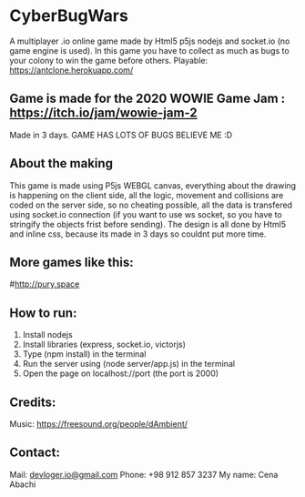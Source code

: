 # CyberBugWars
A multiplayer .io online game made by Html5 p5js nodejs and socket.io (no game engine is used).
In this game you have to collect as much as bugs to your colony to win the game before others.
Playable: https://antclone.herokuapp.com/

## Game is made for the 2020 WOWIE Game Jam : https://itch.io/jam/wowie-jam-2
Made in 3 days.
GAME HAS LOTS OF BUGS BELIEVE ME :D

## About the making
This game is made using P5js WEBGL canvas, everything about the drawing is happening on the client side, all the logic, movement and collisions are coded on the server side, so no cheating possible, all the data is transfered using socket.io connection (if you want to use ws socket, so you have to stringify the objects frist before sending).
The design is all done by Html5 and inline css, because its made in 3 days so couldnt put more time.

## More games like this:
#http://pury.space

## How to run:
1) Install nodejs
2) Install libraries (express, socket.io, victorjs)
3) Type (npm install) in the terminal
4) Run the server using (node server/app.js) in the terminal
5) Open the page on localhost://port (the port is 2000)

## Credits:
Music: https://freesound.org/people/dAmbient/

## Contact:
Mail: devloger.io@gmail.com
Phone: +98 912 857 3237
My name: Cena Abachi
